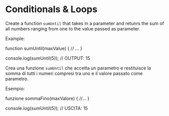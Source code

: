 # Conditionals & Loops

Create a function `sumUntil` that takes in a parameter and retunrs the sum of all numbers ranging from one to the value passed as parameter.

Example:

function sumUntil(maxValue) {
// ...
}

console.log(sumUntil(5)); // OUTPUT: 15

Crea una funzione `sumUntil` che accetta un parametro e restituisce la somma di tutti i numeri compresi tra uno e il valore passato come parametro.

Esempio:

funzione sommaFino(maxValore) {
//...
}

console.log(sumUntil(5)); // USCITA: 15
